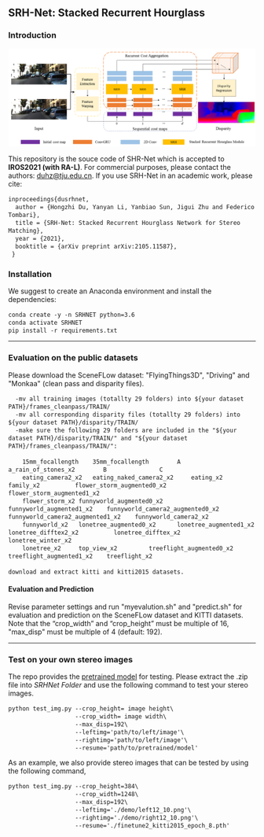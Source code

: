 ## SRH-Net: Stacked Recurrent Hourglass

### Introduction

![architect](misc/architect2.png) 

This repository is the souce code of SHR-Net which is accepted to **IROS2021 (with RA-L)**. For commercial purposes, please contact the authors: duhz@tju.edu.cn. If you use SRH-Net in an academic work, please cite:
```
inproceedings{dusrhnet,
  author = {Hongzhi Du, Yanyan Li, Yanbiao Sun, Jigui Zhu and Federico Tombari},
  title = {SRH-Net: Stacked Recurrent Hourglass Network for Stereo Matching},
  year = {2021},
  booktitle = {arXiv preprint arXiv:2105.11587},
 }

```

### Installation

We suggest to create an  Anaconda environment and install the dependencies:

```
conda create -y -n SRHNET python=3.6
conda activate SRHNET
pip install -r requirements.txt
```

-----

### Evaluation on the public datasets 

Please download the SceneFLow dataset: "FlyingThings3D", "Driving" and "Monkaa" (clean pass and disparity files).

```
  -mv all training images (totallty 29 folders) into ${your dataset PATH}/frames_cleanpass/TRAIN/
  -mv all corresponding disparity files (totallty 29 folders) into ${your dataset PATH}/disparity/TRAIN/
  -make sure the following 29 folders are included in the "${your dataset PATH}/disparity/TRAIN/" and "${your dataset PATH}/frames_cleanpass/TRAIN/":
    
    15mm_focallength	35mm_focallength		A			 a_rain_of_stones_x2		B				C
    eating_camera2_x2	eating_naked_camera2_x2		eating_x2		 family_x2			flower_storm_augmented0_x2	flower_storm_augmented1_x2
    flower_storm_x2	funnyworld_augmented0_x2	funnyworld_augmented1_x2	funnyworld_camera2_augmented0_x2	funnyworld_camera2_augmented1_x2	funnyworld_camera2_x2
    funnyworld_x2	lonetree_augmented0_x2		lonetree_augmented1_x2		lonetree_difftex2_x2		  lonetree_difftex_x2		lonetree_winter_x2
    lonetree_x2		top_view_x2			treeflight_augmented0_x2	treeflight_augmented1_x2  	treeflight_x2	

download and extract kitti and kitti2015 datasets.
```

#### Evaluation and Prediction 

Revise parameter settings and run "myevalution.sh" and "predict.sh" for evaluation and prediction on the SceneFLow dataset and KITTI datasets. Note that the “crop_width” and “crop_height” must be multiple of 16, "max_disp" must be multiple of 4 (default: 192).  

-------

### Test on your own stereo images


The repo provides the [pretrained model](https://drive.google.com/file/d/1Io_UVv0g6mg1LjkwQHCsEr2xoTaBmbKi/view?usp=sharing) for testing. Please extract the .zip file into *SRHNet Folder* and use the following command to test your stereo images.

```
python test_img.py --crop_height= image height\
                   --crop_width= image width\
                   --max_disp=192\
                   --leftimg='path/to/left/image'\
                   --rightimg='path/to/left/image'\
                   --resume='path/to/pretrained/model'
```

As an example, we also provide stereo images that can be tested by using the following command,

```
python test_img.py --crop_height=384\
                   --crop_width=1248\
                   --max_disp=192\
                   --leftimg='./demo/left12_10.png'\
                   --rightimg='./demo/right12_10.png'\
                   --resume='./finetune2_kitti2015_epoch_8.pth'
```
